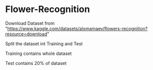 # Flower-Recognition

Download Dataset from "https://www.kaggle.com/datasets/alxmamaev/flowers-recognition?resource=download"

Split the dataset int Training and Test

Training contains whole dataset

Test contains 20% of dataset
